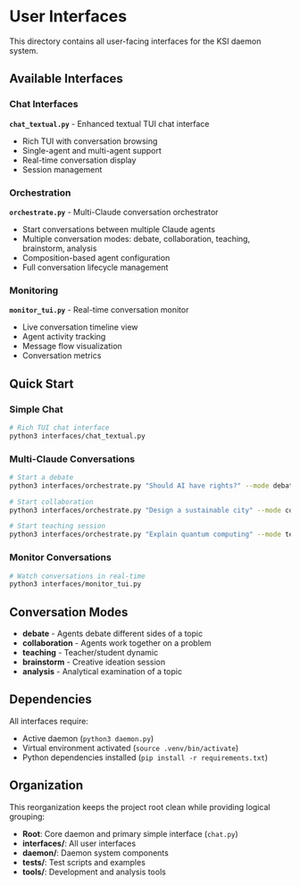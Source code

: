 # User Interfaces

This directory contains all user-facing interfaces for the KSI daemon system.

## Available Interfaces

### Chat Interfaces

**`chat_textual.py`** - Enhanced textual TUI chat interface
- Rich TUI with conversation browsing
- Single-agent and multi-agent support
- Real-time conversation display
- Session management


### Orchestration

**`orchestrate.py`** - Multi-Claude conversation orchestrator
- Start conversations between multiple Claude agents
- Multiple conversation modes: debate, collaboration, teaching, brainstorm, analysis
- Composition-based agent configuration
- Full conversation lifecycle management

### Monitoring

**`monitor_tui.py`** - Real-time conversation monitor
- Live conversation timeline view
- Agent activity tracking
- Message flow visualization
- Conversation metrics

## Quick Start

### Simple Chat
```bash
# Rich TUI chat interface
python3 interfaces/chat_textual.py

```

### Multi-Claude Conversations
```bash
# Start a debate
python3 interfaces/orchestrate.py "Should AI have rights?" --mode debate --agents 2

# Start collaboration
python3 interfaces/orchestrate.py "Design a sustainable city" --mode collaboration --agents 3

# Start teaching session
python3 interfaces/orchestrate.py "Explain quantum computing" --mode teaching --agents 2
```

### Monitor Conversations
```bash
# Watch conversations in real-time
python3 interfaces/monitor_tui.py
```

## Conversation Modes

- **debate** - Agents debate different sides of a topic
- **collaboration** - Agents work together on a problem
- **teaching** - Teacher/student dynamic
- **brainstorm** - Creative ideation session
- **analysis** - Analytical examination of a topic

## Dependencies

All interfaces require:
- Active daemon (`python3 daemon.py`)
- Virtual environment activated (`source .venv/bin/activate`)
- Python dependencies installed (`pip install -r requirements.txt`)

## Organization

This reorganization keeps the project root clean while providing logical grouping:
- **Root**: Core daemon and primary simple interface (`chat.py`)
- **interfaces/**: All user interfaces
- **daemon/**: Daemon system components
- **tests/**: Test scripts and examples
- **tools/**: Development and analysis tools